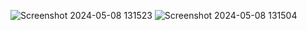 ![Screenshot 2024-05-08 131523](https://github.com/IsmXeyal/NetflixApp/assets/104317696/22f3939e-f37c-42fe-871e-8ea5f081e562)
![Screenshot 2024-05-08 131504](https://github.com/IsmXeyal/NetflixApp/assets/104317696/6294e7fc-dd4a-418c-af41-14269c76a6c0)
